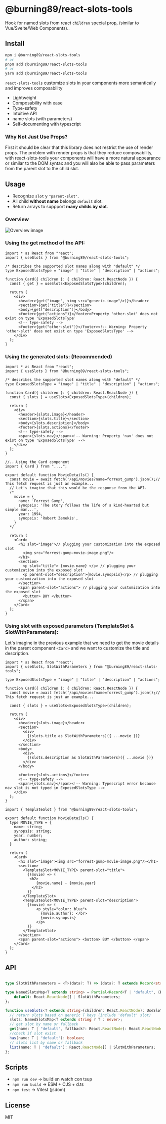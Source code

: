 # @burning89/react-slots-tools

Hook for named slots from react `children` special prop, (similar to Vue/Svelte/Web Components)..

## Install

```bash
npm i @burning89/react-slots-tools
# or
pnpm add @burning89/react-slots-tools
# or
yarn add @burning89/react-slots-tools
```

`react-slots-tools` customize slots in your components more semantically and improves composability

- Lightweight
- Composability with ease
- Type-safety
- Intuitive API
- name slots (with parameters)
- Self-documenting with typescript

### Why Not Just Use Props?

First it should be clear that this library does not restrict the use of render props. The problem with render
props is that they reduce composability, with react-slots-tools your components will have a more natural appearance
or similar to the DOM syntax and you will also be able to pass parameters from the parent slot to the child slot.

## Usage

- Recognize `slot` y `"parent-slot"`.
- All child **without name** belongs `default` slot.
- Return arrays to suppport **many childs by slot**.

### Overview

![Overview image](.github/overview.png)

### Using the get method of the API:

```tsx
import * as React from "react";
import { useSlots } from "@burning89/react-slots-tools";

/* describes the supported slot names along with "default" */
type ExposedSlotsType = "image" | "title" | "description" | "actions";

function Card({ children }: { children: React.ReactNode }) {
  const { get } = useSlots<ExposedSlotsType>(children);

  return (
    <div>
      <header>{get("image", <img src="generic-image"/>)}</header>
      <section>{get("title")}</section>
      <body>{get("description")}</body>
      <footer>{get("actions")}</footer>Property 'other-slot' does not exist on type 'ExposedSlotsType'
      <!-- type-safety -->
      <footer>{get("other-slot")}</footer><!-- Warning: Property 'other-slot' does not exist on type 'ExposedSlotsType' -->
    </div>
  );
}
```

### Using the generated slots: (Recommended)

```tsx
import * as React from "react";
import { useSlots } from "@burning89/react-slots-tools";

/* describes the supported slot names along with "default" */
type ExposedSlotsType = "image" | "title" | "description" | "actions";

function Card({ children }: { children: React.ReactNode }) {
  const { slots } = useSlots<ExposedSlotsType>(children);

  return (
    <div>
      <header>{slots.image}</header>
      <section>{slots.title}</section>
      <body>{slots.description}</body>
      <footer>{slots.actions}</footer>
      <!-- type-safety -->
      <span>{slots.nav}</span><!-- Warning: Property 'nav' does not exist on type 'ExposedSlotsType' -->
    </div>
  );
}

//...Using the Card component
import { Card } from "....";

export default function MovieDetails() {
  const movie = await fetch('/api/movies?name=forrest_gump').json();// This fetch request is just an example...
  // Let's imagine that this would be the response from the API.
  /*
    movie = {
      name: 'Forrest Gump',
      synopsis: 'The story follows the life of a kind-hearted but simple man...',
      year: 1994,
      synopsis: 'Robert Zemekis',
    }
  */

  return (
    <Card>
      <h1 slot="image">// plugging your customization into the exposed slot
        <img src="forrest-gump-movie-image.png"/>
      </h1>
      <section>
        <p slot="title"> {movie.name} </p> // plugging your customization into the exposed slot
        <p parent-slot="description">{movie.synopsis}</p> // plugging your customization into the exposed slot
      </section>
      <span parent-slot="actions"> // plugging your customization into the exposed slot
        <button> BUY </button> 
      </span>
    </Card>
  );
}
```

### Using slot with exposed parameters (TemplateSlot & SlotWithParameters):

Let's imagine in the previous example that we need to get the movie details in the parent component `<Card>`
and we want to customize the title and description.

```tsx
import * as React from "react";
import { useSlots, SlotWithParameters } from "@burning89/react-slots-tools";

type ExposedSlotsType = "image" | "title" | "description" | "actions";

function Card({ children }: { children: React.ReactNode }) {
  const movie = await fetch('/api/movies?name=forrest_gump').json();// This fetch request is just an example...

  const { slots } = useSlots<ExposedSlotsType>(children);

  return (
    <div>
      <header>{slots.image}</header>
      <section>
        <div>
          {(slots.title as SlotWithParameters)({ ...movie })}
        </div>
      </section>
      <body>
        <div>
          {(slots.description as SlotWithParameters)({ ...movie })}
        </div>
      </body>

      <footer>{slots.actions}</footer>
      <!-- type-safety -->
      <span>{slots.nav}</span><!-- Warning: Typescript error because nav slot is not typed in ExposedSlotsType -->
    </div>
  );
}

import { TemplateSlot } from "@burning89/react-slots-tools";

export default function MovieDetails() {
  type MOVIE_TYPE = {
    name: string;
    synopsis: string;
    year: number;
    author: string;
  }

  return (
    <Card>
      <h1 slot="image"><img src="forrest-gump-movie-image.png"/></h1>
      <section>
        <TemplateSlot<MOVIE_TYPE> parent-slot="title">
          {(movie) => (
           <h2>
              {movie.name} - {movie.year}
            </h2>
          )}
        </TemplateSlot>
        <TemplateSlot<MOVIE_TYPE> parent-slot="description">
          {(movie) => (
              <p style="color: blue">
                {movie.author}: </br>
                {movie.synopsis}
              </p>
          )}
        </TemplateSlot>
      </section>
      <span parent-slot="actions"> <button> BUY </button> </span>
    </Card>
  );
}
```

## API

```ts

type SlotWithParameters = <T>(data?: T) => (data?: T extends Record<string, any> ? T : any) => React.ReactNode;

type NamedSlotsMap<T extends string> = Partial<Record<T | "default", (React.ReactNode[] | SlotWithParameters)>> & {
    default: React.ReactNode[] | SlotWithParameters;
};

function useSlots<T extends string>(children: React.ReactNode): UseSlotsResult<T> {
  // return slots based on generic T keys (include 'default' slot)
  slots: NamedSlotsMap<T extends string ? T : never>;
  // get slot by name or fallback
  get(name: T | "default", fallback?: React.ReactNode): React.ReactNode;
  //check if slot exist
  has(name: T | "default"): boolean;
  // slots list by name or fallback
  list(name: T | "default"): React.ReactNode[] | SlotWithParameters;
};
```

## Scripts

- `npm run dev` → build en watch con tsup
- `npm run build` → ESM + CJS + d.ts
- `npm test` → Vitest (jsdom)

## License

MIT
